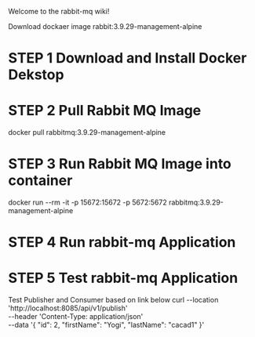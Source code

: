 Welcome to the rabbit-mq wiki!

Download dockaer image rabbit:3.9.29-management-alpine

# STEP 1 Download and Install Docker Dekstop
# STEP 2 Pull Rabbit MQ Image
docker pull rabbitmq:3.9.29-management-alpine
# STEP 3 Run Rabbit MQ Image into container
docker run --rm -it -p 15672:15672 -p 5672:5672 rabbitmq:3.9.29-management-alpine
# STEP 4 Run rabbit-mq Application
# STEP 5 Test rabbit-mq Application
Test Publisher and Consumer based on link below
curl --location 'http://localhost:8085/api/v1/publish' \
--header 'Content-Type: application/json' \
--data '{
    "id": 2,
    "firstName": "Yogi",
    "lastName": "cacad1"
}'
